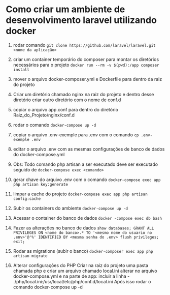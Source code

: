# Como criar um ambiente de desenvolvimento laravel utilizando docker

1. rodar comando 
        `git clone https://github.com/laravel/laravel.git <nome da aplicação>`

2. criar um container temporário do composer para montar os diretórios necessários para o projeto
        `docker run --rm -v $(pwd):/app composer install`

3. mover o arquivo docker-composer.yml e Dockerfile para dentro da raiz do projeto

4. Criar um diretório chamado nginx na raiz do projeto e dentro desse diretório criar outro diretório com o nome de conf.d

5. copiar o arquivo app.conf para dentro do diretório Raiz_do_Projeto/nginx/conf.d

6. rodar o comando `docker-compose up -d` 

7. copiar o arquivo .env-exemple para .env com o comando 
        `cp .env-exemple .env`

8. editar o arquivo .env com as mesmas configurações de banco de dados do docker-compose.yml

9. Obs: Todo comando php artisan a ser executado deve ser executado seguido de `docker-compose exec <comando>`

10. gerar chave do arquivo .env com o comando
        `docker-compose exec app  php artisan key:generate`

11. limpar a cache do projeto
        `docker-compose exec app php artisan config:cache`

12. Subir os containers do ambiente
        `docker-compose up -d`

13. Acessar o container do banco de dados
        `docker -compose exec db bash`

14. Fazer as alterações no banco de dados
        ```
        show databases;
        GRANT ALL PRIVILEGES ON <nome do banco>.* TO '<mesmo nome do usuario no .env>'@'%' IDENTIFIED BY <mesma senha do .env>
        flush privileges;
        exit;
        ```

15. Rodar as migrations (subir o banco)
        `docker-composer exec app php artisan migrate` 

16. Alterar configurações do PHP
        Criar na raiz do projeto uma pasta chamada php e criar um arquivo chamado local.ini
        alterar no arquivo docker-compose.yml e na  parte de app: incluir a linha
        - ./php/local.ini:/usr/local/etc/php/conf.d/local.ini
        Após isso rodar o comando docker-compose up -d